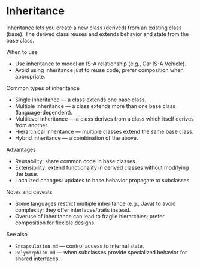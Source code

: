 # Inheritance

Inheritance lets you create a new class (derived) from an existing class (base). The derived class reuses and extends behavior and state from the base class.

When to use

- Use inheritance to model an IS-A relationship (e.g., Car IS-A Vehicle).
- Avoid using inheritance just to reuse code; prefer composition when appropriate.

Common types of inheritance

- Single inheritance — a class extends one base class.
- Multiple inheritance — a class extends more than one base class (language-dependent).
- Multilevel inheritance — a class derives from a class which itself derives from another.
- Hierarchical inheritance — multiple classes extend the same base class.
- Hybrid inheritance — a combination of the above.

Advantages

- Reusability: share common code in base classes.
- Extensibility: extend functionality in derived classes without modifying the base.
- Localized changes: updates to base behavior propagate to subclasses.

Notes and caveats

- Some languages restrict multiple inheritance (e.g., Java) to avoid complexity; they offer interfaces/traits instead.
- Overuse of inheritance can lead to fragile hierarchies; prefer composition for flexible designs.

See also

- `Encapsulation.md` — control access to internal state.
- `Polymorphism.md` — when subclasses provide specialized behavior for shared interfaces.
